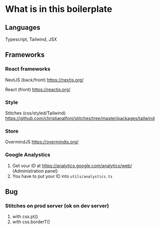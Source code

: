 # What is in this boilerplate

## Languages

Typescript,
Tailwind,
JSX

## Frameworks

### React frameworks

NextJS (back/front) <https://nextjs.org/>

React (front) <https://reactjs.org/>

### Style

Stitches (css/styled/Tailwind) <https://github.com/christianalfoni/stitches/tree/master/packages/tailwind>

### Store

OvermindJS <https://overmindjs.org/>

### Google Analystics

1. Get vour ID at <https://analytics.google.com/analytics/web/> (Administration panel)
2. You have to put your ID into `utils/analystics.ts`

## Bug

### Stitches on prod server (ok on dev server)

1. with css.pt()
2. with css.borderT()
